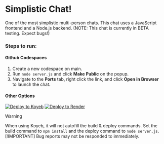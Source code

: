 # Simplistic Chat!

One of the most simplistic multi-person chats. This chat uses a JavaScript frontend and a Node.js backend. (NOTE: This chat is currently in BETA testing. Expect bugs!)
### Steps to run:
#### Github Codespaces
1. Create a new codespace on main.
2. Run `node server.js` and click **Make Public** on the popup.
3. Navigate to the **Ports** tab, right click the link, and click **Open in Browser** to launch the chat.

#### Other Options
<a target="_blank" href="https://app.koyeb.com/deploy?type=git&repository=github.com/BlacketGodAlt/Simplistic-Chat"><img alt="Deploy to Koyeb" src="https://binbashbanana.github.io/deploy-buttons/buttons/remade/koyeb.svg"></a>
<a href="https://render.com/deploy?repo=https://github.com/BlacketGodAlt/Simplistic-Chat">
<img src="https://render.com/images/deploy-to-render-button.svg" alt="Deploy to Render" />
</a>
> [!WARNING]
> When using Koyeb, it will not autofill the build & deploy commands. Set the build command to `npm install` and the deploy command to `node server.js`.
> [!IMPORTANT]
> Bug reports may not be responded to immediately.
